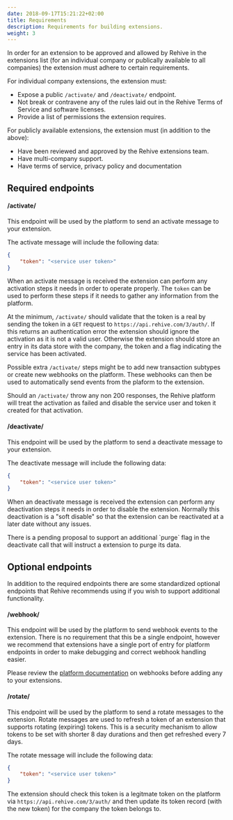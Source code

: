 ```yaml
---
date: 2018-09-17T15:21:22+02:00
title: Requirements
description: Requirements for building extensions.
weight: 3
---
```


In order for an extension to be approved and allowed by Rehive in the extensions list (for an individual company or publically available to all companies) the extension must adhere to certain requirements.

For individual company extensions, the extension must:

- Expose a public `/activate/` and `/deactivate/` endpoint.
- Not break or contravene any of the rules laid out in the Rehive Terms of Service and software licenses.
- Provide a list of permissions the extension requires.

For publicly available extensions, the extension must (in addition to the above):

- Have been reviewed and approved by the Rehive extensions team.
- Have multi-company support.
- Have terms of service, privacy policy and documentation

## Required endpoints

#### /activate/

This endpoint will be used by the platform to send an activate message to your extension.

The activate message will include the following data:

```json
{
	"token": "<service user token>"
}
```

When an activate message is received the extension can perform any activation steps it needs in order to operate properly. The `token` can be used to perform these steps if it needs to gather any information from the platform.

At the minimum, `/activate/` should validate that the token is a real by sending the token in a `GET` request to `https://api.rehive.com/3/auth/`. If this returns an authentication error the extension should ignore the activation as it is not a valid user. Otherwise the extension should store an entry in its data store with the company, the token and a flag indicating the service has been activated.

Possible extra `/activate/` steps might be to add new transaction subtypes or create new webhooks on the platform. These webhooks can then be used to automatically send events from the plaform to the extension.

Should an `/activate/` throw any non 200 responses, the Rehive platform will treat the activation as failed and disable the service user and token it created for that activation.

#### /deactivate/

This endpoint will be used by the platform to send a deactivate message to your extension.

The deactivate message will include the following data:

```json
{
	"token": "<service user token>"
}
```

When an deactivate message is received the extension can perform any deactivation steps it needs in order to disable the extension. Normally this deactivation is a "soft disable" so that the extension can be reactivated at a later date without any issues.

<aside class="notice">
	There is a pending proposal to support an additional `purge` flag in the deactivate call that will instruct a extension to purge its data.
</aside>

## Optional endpoints

In addition to the required endpoints there are some standardized optional endpoints that Rehive recommends using if you wish to support additional functionality.

#### /webhook/

This endpoint will be used by the platform to send webhook events to the extension. There is no requirement that this be a single endpoint, however we recommend that extensions have a single port of entry for platform endpoints in order to make debugging and correct webhook handling easier.

Please review the [platform documentation](https://docs.rehive.com/platform/usage/events/) on webhooks before adding any to your extensions.

#### /rotate/

This endpoint will be used by the platform to send a rotate messages to the extension. Rotate messages are used to refresh a token of an extension that supports rotating (expiring) tokens. This is a security mechanism to allow tokens to be set with shorter 8 day durations and then get refreshed every 7 days.

The rotate message will include the following data:

```json
{
	"token": "<service user token>"
}
```

The extension should check this token is a legitmate token on the platform via `https://api.rehive.com/3/auth/` and then update its token record (with the new token) for the company the token belongs to.
